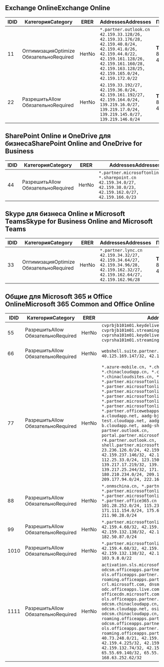 <!--THIS FILE WAS AUTOMATICALLY GENERATED BY A SCRIPT. ANY MANUAL CHANGES WILL BE OVERWRITTEN.-->
<!--Please contact the Office 365 Endpoints team with any questions.-->
<!--China endpoints version 2018073000-->
<!--File generated 2018-08-13 21:00:09.2861-->

## <a name="exchange-online"></a><span data-ttu-id="e3561-101">Exchange Online</span><span class="sxs-lookup"><span data-stu-id="e3561-101">Exchange Online</span></span>

<span data-ttu-id="e3561-102">ID</span><span class="sxs-lookup"><span data-stu-id="e3561-102">ID</span></span> | <span data-ttu-id="e3561-103">Категория</span><span class="sxs-lookup"><span data-stu-id="e3561-103">Category</span></span> | <span data-ttu-id="e3561-104">ER</span><span class="sxs-lookup"><span data-stu-id="e3561-104">ER</span></span> | <span data-ttu-id="e3561-105">Addresses</span><span class="sxs-lookup"><span data-stu-id="e3561-105">Addresses</span></span> | <span data-ttu-id="e3561-106">Порты</span><span class="sxs-lookup"><span data-stu-id="e3561-106">Ports</span></span>
-- | -------------------- | -- | --------------------------------------------------------------------------------------------------------------------------------------------------------------------------------------------------------- | ----------------
<span data-ttu-id="e3561-107">1</span><span class="sxs-lookup"><span data-stu-id="e3561-107">1</span></span> | <span data-ttu-id="e3561-108">Оптимизация</span><span class="sxs-lookup"><span data-stu-id="e3561-108">Optimize</span></span><BR><span data-ttu-id="e3561-109">Обязательно</span><span class="sxs-lookup"><span data-stu-id="e3561-109">Required</span></span> | <span data-ttu-id="e3561-110">Нет</span><span class="sxs-lookup"><span data-stu-id="e3561-110">No</span></span> | `*.partner.outlook.cn`<BR>`42.159.33.128/26, 42.159.33.176/28, 42.159.40.0/24, 42.159.41.0/26, 42.159.44.0/22, 42.159.161.128/26, 42.159.161.160/28, 42.159.163.128/25, 42.159.165.0/24, 42.159.172.0/22` | <span data-ttu-id="e3561-111">**TCP:** 443, 80</span><span class="sxs-lookup"><span data-stu-id="e3561-111">**TCP:** 443, 80</span></span>
<span data-ttu-id="e3561-112">2</span><span class="sxs-lookup"><span data-stu-id="e3561-112">2</span></span> | <span data-ttu-id="e3561-113">Разрешить</span><span class="sxs-lookup"><span data-stu-id="e3561-113">Allow</span></span><BR><span data-ttu-id="e3561-114">Обязательно</span><span class="sxs-lookup"><span data-stu-id="e3561-114">Required</span></span> | <span data-ttu-id="e3561-115">Нет</span><span class="sxs-lookup"><span data-stu-id="e3561-115">No</span></span> | `42.159.33.192/27, 42.159.36.0/24, 42.159.161.192/27, 42.159.164.0/24, 139.219.16.0/27, 139.219.17.0/24, 139.219.145.0/27, 139.219.146.0/24` | <span data-ttu-id="e3561-116">**TCP:** 443, 80</span><span class="sxs-lookup"><span data-stu-id="e3561-116">**TCP:** 443, 80</span></span>

## <a name="sharepoint-online-and-onedrive-for-business"></a><span data-ttu-id="e3561-117">SharePoint Online и OneDrive для бизнеса</span><span class="sxs-lookup"><span data-stu-id="e3561-117">SharePoint Online and OneDrive for Business</span></span>

<span data-ttu-id="e3561-118">ID</span><span class="sxs-lookup"><span data-stu-id="e3561-118">ID</span></span> | <span data-ttu-id="e3561-119">Категория</span><span class="sxs-lookup"><span data-stu-id="e3561-119">Category</span></span> | <span data-ttu-id="e3561-120">ER</span><span class="sxs-lookup"><span data-stu-id="e3561-120">ER</span></span> | <span data-ttu-id="e3561-121">Addresses</span><span class="sxs-lookup"><span data-stu-id="e3561-121">Addresses</span></span> | <span data-ttu-id="e3561-122">Порты</span><span class="sxs-lookup"><span data-stu-id="e3561-122">Ports</span></span>
-- | ----------------- | -- | --------------------------------------------------------------------------------------------------------------------- | ----------------
<span data-ttu-id="e3561-123">4</span><span class="sxs-lookup"><span data-stu-id="e3561-123">4</span></span> | <span data-ttu-id="e3561-124">Разрешить</span><span class="sxs-lookup"><span data-stu-id="e3561-124">Allow</span></span><BR><span data-ttu-id="e3561-125">Обязательно</span><span class="sxs-lookup"><span data-stu-id="e3561-125">Required</span></span> | <span data-ttu-id="e3561-126">Нет</span><span class="sxs-lookup"><span data-stu-id="e3561-126">No</span></span> | `*.partner.microsoftonline.cn, *.sharepoint.cn`<BR>`42.159.34.0/27, 42.159.38.0/23, 42.159.162.0/27, 42.159.166.0/23` | <span data-ttu-id="e3561-127">**TCP:** 443, 80</span><span class="sxs-lookup"><span data-stu-id="e3561-127">**TCP:** 443, 80</span></span>

## <a name="skype-for-business-online-and-microsoft-teams"></a><span data-ttu-id="e3561-128">Skype для бизнеса Online и Microsoft Teams</span><span class="sxs-lookup"><span data-stu-id="e3561-128">Skype for Business Online and Microsoft Teams</span></span>

<span data-ttu-id="e3561-129">ID</span><span class="sxs-lookup"><span data-stu-id="e3561-129">ID</span></span> | <span data-ttu-id="e3561-130">Категория</span><span class="sxs-lookup"><span data-stu-id="e3561-130">Category</span></span> | <span data-ttu-id="e3561-131">ER</span><span class="sxs-lookup"><span data-stu-id="e3561-131">ER</span></span> | <span data-ttu-id="e3561-132">Addresses</span><span class="sxs-lookup"><span data-stu-id="e3561-132">Addresses</span></span> | <span data-ttu-id="e3561-133">Порты</span><span class="sxs-lookup"><span data-stu-id="e3561-133">Ports</span></span>
-- | -------------------- | -- | -------------------------------------------------------------------------------------------------------------------------------- | ----------------
<span data-ttu-id="e3561-134">3</span><span class="sxs-lookup"><span data-stu-id="e3561-134">3</span></span> | <span data-ttu-id="e3561-135">Оптимизация</span><span class="sxs-lookup"><span data-stu-id="e3561-135">Optimize</span></span><BR><span data-ttu-id="e3561-136">Обязательно</span><span class="sxs-lookup"><span data-stu-id="e3561-136">Required</span></span> | <span data-ttu-id="e3561-137">Нет</span><span class="sxs-lookup"><span data-stu-id="e3561-137">No</span></span> | `*.partner.lync.cn`<BR>`42.159.34.32/27, 42.159.34.64/27, 42.159.34.96/28, 42.159.162.32/27, 42.159.162.64/27, 42.159.162.96/28` | <span data-ttu-id="e3561-138">**TCP:** 443, 80</span><span class="sxs-lookup"><span data-stu-id="e3561-138">**TCP:** 443, 80</span></span>

## <a name="microsoft-365-common-and-office-online"></a><span data-ttu-id="e3561-139">Общие для Microsoft 365 и Office Online</span><span class="sxs-lookup"><span data-stu-id="e3561-139">Microsoft 365 Common and Office Online</span></span>

<span data-ttu-id="e3561-140">ID</span><span class="sxs-lookup"><span data-stu-id="e3561-140">ID</span></span> | <span data-ttu-id="e3561-141">Категория</span><span class="sxs-lookup"><span data-stu-id="e3561-141">Category</span></span> | <span data-ttu-id="e3561-142">ER</span><span class="sxs-lookup"><span data-stu-id="e3561-142">ER</span></span> | <span data-ttu-id="e3561-143">Addresses</span><span class="sxs-lookup"><span data-stu-id="e3561-143">Addresses</span></span> | <span data-ttu-id="e3561-144">Порты</span><span class="sxs-lookup"><span data-stu-id="e3561-144">Ports</span></span>
-- | ----------------- | -- | ---------------------------------------------------------------------------------------------------------------------------------------------------------------------------------------------------------------------------------------------------------------------------------------------------------------------------------------------------------------------------------------------------------------------------------------------------------------------------------------------------------------------------------------------------------------------------------------------------------------------------------------------------------------------------------------------------------------------------------------------------------------------------------------------------------------------------------------------------------------------------------------------------------------------------------------------------------------------------------------------------------------------------------------------------------------------------------- | ----------------
<span data-ttu-id="e3561-145">5</span><span class="sxs-lookup"><span data-stu-id="e3561-145">5</span></span> | <span data-ttu-id="e3561-146">Разрешить</span><span class="sxs-lookup"><span data-stu-id="e3561-146">Allow</span></span><BR><span data-ttu-id="e3561-147">Обязательно</span><span class="sxs-lookup"><span data-stu-id="e3561-147">Required</span></span> | <span data-ttu-id="e3561-148">Нет</span><span class="sxs-lookup"><span data-stu-id="e3561-148">No</span></span> | `cvprbjb101m01.keydelivery.mediaservices.chinacloudapi.cn, cvprbjb101m01.streaming.mediaservices.chinacloudapi.cn, cvprsha101m01.keydelivery.mediaservices.chinacloudapi.cn, cvprsha101m01.streaming.mediaservices.chinacloudapi.cn` | <span data-ttu-id="e3561-149">**TCP:** 443, 80</span><span class="sxs-lookup"><span data-stu-id="e3561-149">**TCP:** 443, 80</span></span>
<span data-ttu-id="e3561-150">6</span><span class="sxs-lookup"><span data-stu-id="e3561-150">6</span></span> | <span data-ttu-id="e3561-151">Разрешить</span><span class="sxs-lookup"><span data-stu-id="e3561-151">Allow</span></span><BR><span data-ttu-id="e3561-152">Обязательно</span><span class="sxs-lookup"><span data-stu-id="e3561-152">Required</span></span> | <span data-ttu-id="e3561-153">Нет</span><span class="sxs-lookup"><span data-stu-id="e3561-153">No</span></span> | `webshell.suite.partner.microsoftonline.cn`<BR>`40.125.169.147/32, 42.159.201.24/32` | <span data-ttu-id="e3561-154">**TCP:** 443, 80</span><span class="sxs-lookup"><span data-stu-id="e3561-154">**TCP:** 443, 80</span></span>
<span data-ttu-id="e3561-155">7</span><span class="sxs-lookup"><span data-stu-id="e3561-155">7</span></span> | <span data-ttu-id="e3561-156">Разрешить</span><span class="sxs-lookup"><span data-stu-id="e3561-156">Allow</span></span><BR><span data-ttu-id="e3561-157">Обязательно</span><span class="sxs-lookup"><span data-stu-id="e3561-157">Required</span></span> | <span data-ttu-id="e3561-158">Нет</span><span class="sxs-lookup"><span data-stu-id="e3561-158">No</span></span> | `*.azure-mobile.cn, *.chinacloudapi.cn, *.chinacloudapp.cn, *.chinacloud-mobile.cn, *.chinacloudsites.cn, *.partner.microsoftonline-m.cn, *.partner.microsoftonline-m.net.cn, *.partner.microsoftonline-m-i.cn, *.partner.microsoftonline-m-i.net.cn, *.partner.microsoftonline-p.net.cn, *.partner.microsoftonline-p-i.cn, *.partner.microsoftonline-p-i.net.cn, *.partner.officewebapps.cn, *.windowsazure.cn, aadg-bjb-a.cloudapp.net, aadg-bjb-b.cloudapp.net, aadg-bjb-test.cloudapp.net, aadg-sha-a.cloudapp.net, aadg-sha-b.cloudapp.net, aadg-sha-test.cloudapp.net, partner.outlook.cn, portal.partner.microsoftonline.cdnsvc.com, r4.partner.outlook.cn, shell.partner.microsoftonline.cdnsvc.com`<BR>`23.236.126.0/24, 42.159.224.122/32, 42.159.233.91/32, 42.159.237.146/32, 42.159.238.120/32, 58.68.168.0/24, 112.25.33.0/24, 123.150.49.0/24, 125.65.247.0/24, 139.217.17.219/32, 139.217.19.156/32, 139.217.21.3/32, 139.217.25.244/32, 171.107.84.0/24, 180.210.232.0/24, 180.210.234.0/24, 209.177.86.0/24, 209.177.90.0/24, 209.177.94.0/24, 222.161.226.0/24` | <span data-ttu-id="e3561-159">**TCP:** 443, 80</span><span class="sxs-lookup"><span data-stu-id="e3561-159">**TCP:** 443, 80</span></span>
<span data-ttu-id="e3561-160">8</span><span class="sxs-lookup"><span data-stu-id="e3561-160">8</span></span> | <span data-ttu-id="e3561-161">Разрешить</span><span class="sxs-lookup"><span data-stu-id="e3561-161">Allow</span></span><BR><span data-ttu-id="e3561-162">Обязательно</span><span class="sxs-lookup"><span data-stu-id="e3561-162">Required</span></span> | <span data-ttu-id="e3561-163">Нет</span><span class="sxs-lookup"><span data-stu-id="e3561-163">No</span></span> | `*.onmschina.cn, *.partner.microsoftonline.net.cn, *.partner.microsoftonline-i.cn, *.partner.microsoftonline-i.net.cn, *.partner.office365.cn`<BR>`101.28.252.0/24, 115.231.150.0/24, 123.235.32.0/24, 171.111.154.0/24, 175.6.10.0/24, 180.210.229.0/24, 211.90.28.0/24` | <span data-ttu-id="e3561-164">**TCP:** 443, 80</span><span class="sxs-lookup"><span data-stu-id="e3561-164">**TCP:** 443, 80</span></span>
<span data-ttu-id="e3561-165">9</span><span class="sxs-lookup"><span data-stu-id="e3561-165">9</span></span> | <span data-ttu-id="e3561-166">Разрешить</span><span class="sxs-lookup"><span data-stu-id="e3561-166">Allow</span></span><BR><span data-ttu-id="e3561-167">Обязательно</span><span class="sxs-lookup"><span data-stu-id="e3561-167">Required</span></span> | <span data-ttu-id="e3561-168">Нет</span><span class="sxs-lookup"><span data-stu-id="e3561-168">No</span></span> | `*.partner.microsoftonline-p.cn`<BR>`42.159.4.68/32, 42.159.4.200/32, 42.159.7.156/32, 42.159.132.138/32, 42.159.133.17/32, 42.159.135.78/32, 182.50.87.0/24` | <span data-ttu-id="e3561-169">**TCP:** 443, 80</span><span class="sxs-lookup"><span data-stu-id="e3561-169">**TCP:** 443, 80</span></span>
<span data-ttu-id="e3561-170">10</span><span class="sxs-lookup"><span data-stu-id="e3561-170">10</span></span> | <span data-ttu-id="e3561-171">Разрешить</span><span class="sxs-lookup"><span data-stu-id="e3561-171">Allow</span></span><BR><span data-ttu-id="e3561-172">Обязательно</span><span class="sxs-lookup"><span data-stu-id="e3561-172">Required</span></span> | <span data-ttu-id="e3561-173">Нет</span><span class="sxs-lookup"><span data-stu-id="e3561-173">No</span></span> | `*.partner.microsoftonline.cn`<BR>`42.159.4.68/32, 42.159.4.200/32, 42.159.7.156/32, 42.159.132.138/32, 42.159.133.17/32, 42.159.135.78/32, 103.9.8.0/22` | <span data-ttu-id="e3561-174">**TCP:** 443, 80</span><span class="sxs-lookup"><span data-stu-id="e3561-174">**TCP:** 443, 80</span></span>
<span data-ttu-id="e3561-175">11</span><span class="sxs-lookup"><span data-stu-id="e3561-175">11</span></span> | <span data-ttu-id="e3561-176">Разрешить</span><span class="sxs-lookup"><span data-stu-id="e3561-176">Allow</span></span><BR><span data-ttu-id="e3561-177">Обязательно</span><span class="sxs-lookup"><span data-stu-id="e3561-177">Required</span></span> | <span data-ttu-id="e3561-178">Нет</span><span class="sxs-lookup"><span data-stu-id="e3561-178">No</span></span> | `activation.sls.microsoft.com, bjb-odcsm.officeapps.partner.office365.cn, bjb-ols.officeapps.partner.office365.cn, bjb-roaming.officeapps.partner.office365.cn, crl.microsoft.com, dnsmop.chinacloudapp.cn, odc.officeapps.live.com, office15client.microsoft.com, officecdn.microsoft.com, ols.officeapps.partner.office365.cn, osi-prod-bjb01-odcsm.chinacloudapp.cn, osiprod-scus01-odcsm.cloudapp.net, osi-prod-sha01-odcsm.chinacloudapp.cn, roaming.officeapps.partner.office365.cn, sha-odcsm.officeapps.partner.office365.cn, sha-ols.officeapps.partner.office365.cn, sha-roaming.officeapps.partner.office365.cn`<BR>`40.73.248.0/21, 42.159.4.45/32, 42.159.4.50/32, 42.159.4.225/32, 42.159.7.13/32, 42.159.132.73/32, 42.159.132.74/32, 42.159.132.75/32, 65.52.98.231/32, 65.55.69.140/32, 65.55.227.140/32, 70.37.81.47/32, 168.63.252.62/32` | <span data-ttu-id="e3561-179">**TCP:** 443, 80</span><span class="sxs-lookup"><span data-stu-id="e3561-179">**TCP:** 443, 80</span></span>
